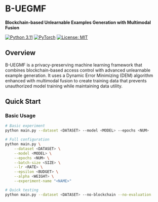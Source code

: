 # B-UEGMF

**Blockchain-based Unlearnable Examples Generation with Multimodal Fusion**

[![Python 3.11](https://img.shields.io/badge/python-3.11-blue.svg)](https://www.python.org/downloads/)
[![PyTorch](https://img.shields.io/badge/PyTorch-2.0+-red.svg)](https://pytorch.org/)
[![License: MIT](https://img.shields.io/badge/License-MIT-yellow.svg)](https://opensource.org/licenses/MIT)

## Overview

B-UEGMF is a privacy-preserving machine learning framework that combines blockchain-based access control with advanced unlearnable example generation. It uses a Dynamic Error Minimizing (DEM) algorithm enhanced with multimodal fusion to create training data that prevents unauthorized model training while maintaining data utility.

## Quick Start

### Basic Usage

```bash
# Basic experiment
python main.py --dataset <DATASET> --model <MODEL> --epochs <NUM>

# Full configuration
python main.py \
    --dataset <DATASET> \
    --model <MODEL> \
    --epochs <NUM> \
    --batch-size <SIZE> \
    --lr <RATE> \
    --epsilon <BUDGET> \
    --alpha <WEIGHT> \
    --experiment-name "<NAME>"

# Quick testing
python main.py --dataset <DATASET> --no-blockchain --no-evaluation
